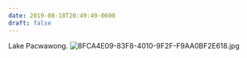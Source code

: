 ```yaml
---
date: 2019-08-18T20:49:49-0600
draft: false
---
```


Lake Pacwawong. ![8FCA4E09-83F8-4010-9F2F-F9AA0BF2E618.jpg](http://ianwhitney.micro.blog/uploads/2019/0ef1149da1.jpg)

